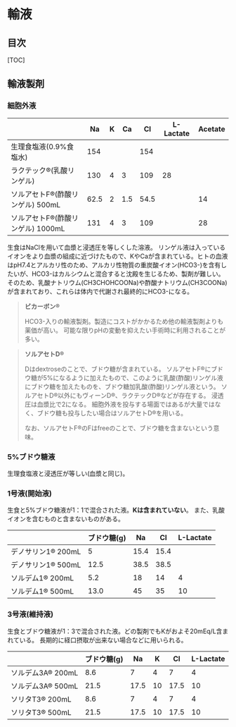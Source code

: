 # 輸液

## 目次

[TOC]

## 輸液製剤

### 細胞外液

|                                   | Na   | K    | Ca   | Cl   | L-Lactate | Acetate |
| --------------------------------- | ---- | ---- | ---- | ---- | --------- | ------- |
| 生理食塩液(0.9%食塩水)            | 154  |      |      | 154  |           |         |
| ラクテック®(乳酸リンゲル)         | 130  | 4    | 3    | 109  | 28        |         |
| ソルアセトF®(酢酸リンゲル) 500mL  | 62.5 | 2    | 1.5  | 54.5 |           | 14      |
| ソルアセトF®(酢酸リンゲル) 1000mL | 131  | 4    | 3    | 109  |           | 28      |

生食はNaClを用いて血漿と浸透圧を等しくした溶液。
リンゲル液は入っているイオンをより血漿の組成に近づけたもので、KやCaが含まれている。ヒトの血液はpH7.4とアルカリ性のため、アルカリ性物質の重炭酸イオン(HCO3-)を含有したいが、HCO3-はカルシウムと混合すると沈殿を生じるため、製剤が難しい。そのため、乳酸ナトリウム(CH3CHOHCOONa)や酢酸ナトリウム(CH3COONa)が含まれており、これらは体内で代謝され最終的にHCO3-になる。

> **ビカーボン®**
>
> HCO3-入りの輸液製剤。製造にコストがかかるため他の輸液製剤よりも薬価が高い。
> 可能な限りpHの変動を抑えたい手術時に利用されることが多い。

> **ソルアセトD®**
>
> Dはdextroseのことで、ブドウ糖が含まれている。
> ソルアセトF®にブドウ糖が5%になるように加えたもので、このように乳酸(酢酸)リンゲル液にブドウ糖を加えたものを、ブドウ糖加乳酸(酢酸)リンゲル液という。
> ソルアセトD®以外にもヴィーンD®、ラクテックD®などが存在する。
> 浸透圧は血漿比で2になる。
> 細胞外液を投与する場面ではあるが大量ではなく、ブドウ糖も投与したい場合はソルアセトD®を用いる。
>
> なお、ソルアセトF®のFはfreeのことで、ブドウ糖を含まないという意味。

### 5%ブドウ糖液

生理食塩液と浸透圧が等しい(血漿と同じ)。

### 1号液(開始液)

生食と5%ブドウ糖液が1：1で混合された液。**Kは含まれていない**。
また、乳酸イオンを含むものと含まないものがある。

|                    | ブドウ糖(g) | Na   | Cl   | L-Lactate |
| ------------------ | ----------- | ---- | ---- | --------- |
| デノサリン1® 200mL | 5           | 15.4 | 15.4 |           |
| デノサリン1® 500mL | 12.5        | 38.5 | 38.5 |           |
| ソルデム1® 200mL   | 5.2         | 18   | 14   | 4         |
| ソルデム1® 500mL   | 13.0        | 45   | 35   | 10        |

### 3号液(維持液)

生食とブドウ糖液が1：3で混合された液。どの製剤でもKがおよそ20mEq/L含まれている。
長期的に経口摂取が出来ない場合などに用いられる。

|                   | ブドウ糖(g) | Na   | K    | Cl   | L-Lactate |
| ----------------- | ----------- | ---- | ---- | ---- | --------- |
| ソルデム3A® 200mL | 8.6         | 7    | 4    | 7    | 4         |
| ソルデム3A® 500mL | 21.5        | 17.5 | 10   | 17.5 | 10        |
| ソリタT3® 200mL   | 8.6         | 7    | 4    | 7    | 4         |
| ソリタT3® 500mL   | 21.5        | 17.5 | 10   | 17.5 | 10        |

